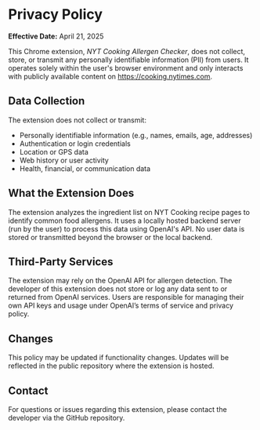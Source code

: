 # Privacy Policy

**Effective Date:** April 21, 2025

This Chrome extension, *NYT Cooking Allergen Checker*, does not collect, store, or transmit any personally identifiable information (PII) from users. It operates solely within the user's browser environment and only interacts with publicly available content on https://cooking.nytimes.com.

## Data Collection

The extension does not collect or transmit:
- Personally identifiable information (e.g., names, emails, age, addresses)
- Authentication or login credentials
- Location or GPS data
- Web history or user activity
- Health, financial, or communication data

## What the Extension Does

The extension analyzes the ingredient list on NYT Cooking recipe pages to identify common food allergens. It uses a locally hosted backend server (run by the user) to process this data using OpenAI's API. No user data is stored or transmitted beyond the browser or the local backend.

## Third-Party Services

The extension may rely on the OpenAI API for allergen detection. The developer of this extension does not store or log any data sent to or returned from OpenAI services. Users are responsible for managing their own API keys and usage under OpenAI’s terms of service and privacy policy.

## Changes

This policy may be updated if functionality changes. Updates will be reflected in the public repository where the extension is hosted.

## Contact

For questions or issues regarding this extension, please contact the developer via the GitHub repository.

